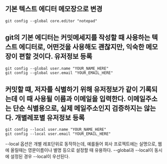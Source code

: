 기본 텍스트 에디터 메모장으로 변경
---
    git config --global core.editor "notepad"
git의 기본 에디터는 커밋메세지를 작성할 때 사용하는 텍스트 에디터로, 어떤것을 사용해도 괜찮지만, 익숙한 메모장이 편할 것이다.
유저정보 등록
---
    git config --global user.name "YOUR_NAME_HERE"
    git config --global user.email "YOUR_EMAIL_HERE"
커밋할 떄, 저자를 식별하기 위해 유저정보가 같이 기록되는데 이 때 사용될 이름과 이메일을 입력한다. 이메일주소는 단순 식별용으로, 실제 메일주소인지 검증하지는 않는다.
개별레포별 유저정보 등록
---
    git config --local user.name "YOUR_NAME_HERE"
    git config --local user.email "YOUR_EMAIL_HERE"
--local 옵션은 개별 레포단위로 동작하는데, 예를들어 회사 프로젝트에는 실명으로, 웹에 올릴때는 영문이름이나 별명 등으로 설정할 때 유용하다. --global과 --local이 동시에 설정된 경우 --local이 우선된다.